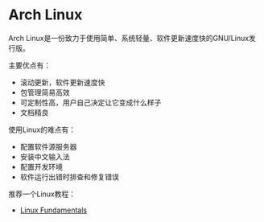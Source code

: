 # Arch Linux

Arch Linux是一份致力于使用简单、系统轻量、软件更新速度快的GNU/Linux发行版。

主要优点有：

- 滚动更新，软件更新速度快
- 包管理简易高效
- 可定制性高，用户自己决定让它变成什么样子
- 文档精良

使用Linux的难点有：

- 配置软件源服务器
- 安装中文输入法
- 配置开发环境
- 软件运行出错时排查和修复错误

推荐一个Linux教程：

- [Linux Fundamentals](http://www.funtoo.org/Linux_Fundamentals,_Part_1)
